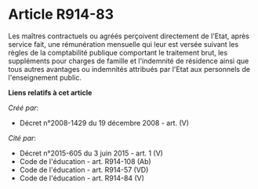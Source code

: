 # Article R914-83

Les maîtres contractuels ou agréés perçoivent directement de l'Etat, après  service fait, une rémunération mensuelle qui leur
est versée suivant les règles  de la comptabilité publique comportant le traitement brut, les suppléments pour  charges de
famille et l'indemnité de résidence ainsi que tous autres avantages  ou indemnités attribués par l'Etat aux personnels de
l'enseignement public.

**Liens relatifs à cet article**

_Créé par_:

  - Décret n°2008-1429 du 19 décembre 2008 - art. (V)

_Cité par_:

  - Décret n°2015-605 du 3 juin 2015 - art. 1 (V)
  - Code de l'éducation - art. R914-108 (Ab)
  - Code de l'éducation - art. R914-57 (VD)
  - Code de l'éducation - art. R914-84 (V)
